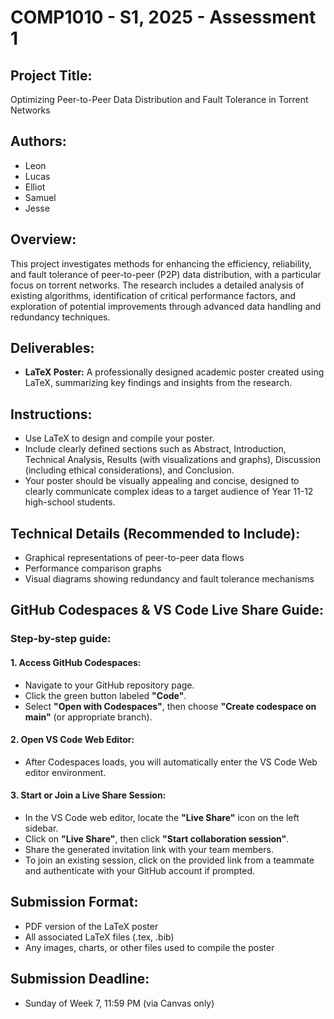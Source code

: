 # COMP1010 - S1, 2025 - Assessment 1

## Project Title:
Optimizing Peer-to-Peer Data Distribution and Fault Tolerance in Torrent Networks

## Authors:
- Leon
- Lucas
- Elliot
- Samuel
- Jesse

## Overview:
This project investigates methods for enhancing the efficiency, reliability, and fault tolerance of peer-to-peer (P2P) data distribution, with a particular focus on torrent networks. The research includes a detailed analysis of existing algorithms, identification of critical performance factors, and exploration of potential improvements through advanced data handling and redundancy techniques.

## Deliverables:
- **LaTeX Poster:** A professionally designed academic poster created using LaTeX, summarizing key findings and insights from the research.

## Instructions:
- Use LaTeX to design and compile your poster.
- Include clearly defined sections such as Abstract, Introduction, Technical Analysis, Results (with visualizations and graphs), Discussion (including ethical considerations), and Conclusion.
- Your poster should be visually appealing and concise, designed to clearly communicate complex ideas to a target audience of Year 11-12 high-school students.

## Technical Details (Recommended to Include):
- Graphical representations of peer-to-peer data flows
- Performance comparison graphs
- Visual diagrams showing redundancy and fault tolerance mechanisms

## GitHub Codespaces & VS Code Live Share Guide:

### Step-by-step guide:

#### 1. Access GitHub Codespaces:
- Navigate to your GitHub repository page.
- Click the green button labeled **"Code"**.
- Select **"Open with Codespaces"**, then choose **"Create codespace on main"** (or appropriate branch).

#### 2. Open VS Code Web Editor:
- After Codespaces loads, you will automatically enter the VS Code Web editor environment.

#### 3. Start or Join a Live Share Session:
- In the VS Code web editor, locate the **"Live Share"** icon on the left sidebar.
- Click on **"Live Share"**, then click **"Start collaboration session"**.
- Share the generated invitation link with your team members.
- To join an existing session, click on the provided link from a teammate and authenticate with your GitHub account if prompted.

## Submission Format:
- PDF version of the LaTeX poster
- All associated LaTeX files (.tex, .bib)
- Any images, charts, or other files used to compile the poster

## Submission Deadline:
- Sunday of Week 7, 11:59 PM (via Canvas only)
